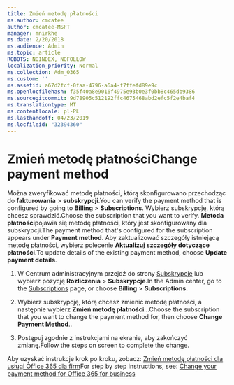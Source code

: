 ```yaml
---
title: Zmień metodę płatności
ms.author: cmcatee
author: cmcatee-MSFT
manager: mnirkhe
ms.date: 2/20/2018
ms.audience: Admin
ms.topic: article
ROBOTS: NOINDEX, NOFOLLOW
localization_priority: Normal
ms.collection: Adm_O365
ms.custom: ''
ms.assetid: a67d2fcf-0faa-4796-a6a4-f7ffefd89e9c
ms.openlocfilehash: f35f40a8e9016f4975e93b0e3f0bb8c465db9386
ms.sourcegitcommit: 9d78905c512192ffc4675468abd2efc5f2e4baf4
ms.translationtype: MT
ms.contentlocale: pl-PL
ms.lasthandoff: 04/23/2019
ms.locfileid: "32394360"
---
```

# <a name="change-payment-method"></a><span data-ttu-id="cfbd9-102">Zmień metodę płatności</span><span class="sxs-lookup"><span data-stu-id="cfbd9-102">Change payment method</span></span>

<span data-ttu-id="cfbd9-103">Można zweryfikować metodę płatności, którą skonfigurowano przechodząc do **fakturowania** \> **subskrypcji**.</span><span class="sxs-lookup"><span data-stu-id="cfbd9-103">You can verify the payment method that is configured by going to **Billing** \> **Subscriptions**.</span></span> <span data-ttu-id="cfbd9-104">Wybierz subskrypcję, którą chcesz sprawdzić.</span><span class="sxs-lookup"><span data-stu-id="cfbd9-104">Choose the subscription that you want to verify.</span></span> <span data-ttu-id="cfbd9-105">**Metoda płatności**pojawia się metodę płatności, który jest skonfigurowany dla subskrypcji.</span><span class="sxs-lookup"><span data-stu-id="cfbd9-105">The payment method that's configured for the subscription appears under **Payment method**.</span></span> <span data-ttu-id="cfbd9-106">Aby zaktualizować szczegóły istniejącą metodę płatności, wybierz polecenie **Aktualizuj szczegóły dotyczące płatności**.</span><span class="sxs-lookup"><span data-stu-id="cfbd9-106">To update details of the existing payment method, choose **Update payment details**.</span></span>
  
1. <span data-ttu-id="cfbd9-107">W Centrum administracyjnym przejdź do strony [Subskrypcje](https://go.microsoft.com/fwlink/p/?linkid=842054) lub wybierz pozycję **Rozliczenia** \> **Subskrypcje**.</span><span class="sxs-lookup"><span data-stu-id="cfbd9-107">In the Admin center, go to the [Subscriptions](https://go.microsoft.com/fwlink/p/?linkid=842054) page, or choose **Billing** \> **Subscriptions**.</span></span>
    
2. <span data-ttu-id="cfbd9-108">Wybierz subskrypcję, którą chcesz zmienić metodę płatności, a następnie wybierz **Zmień metodę płatności**...</span><span class="sxs-lookup"><span data-stu-id="cfbd9-108">Choose the subscription that you want to change the payment method for, then choose **Change Payment Method**..</span></span>
    
3. <span data-ttu-id="cfbd9-109">Postępuj zgodnie z instrukcjami na ekranie, aby zakończyć zmianę.</span><span class="sxs-lookup"><span data-stu-id="cfbd9-109">Follow the steps on screen to complete the change.</span></span>
    
<span data-ttu-id="cfbd9-110">Aby uzyskać instrukcje krok po kroku, zobacz: [Zmień metodę płatności dla usługi Office 365 dla firm](https://support.office.com/article/8652f539-3123-4a8f-b9bd-6aa2f0e0372d)</span><span class="sxs-lookup"><span data-stu-id="cfbd9-110">For step by step instructions, see: [Change your payment method for Office 365 for business](https://support.office.com/article/8652f539-3123-4a8f-b9bd-6aa2f0e0372d)</span></span>
  

